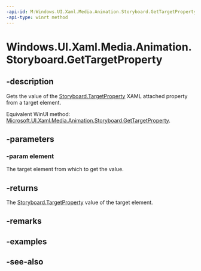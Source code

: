 ```yaml
---
-api-id: M:Windows.UI.Xaml.Media.Animation.Storyboard.GetTargetProperty(Windows.UI.Xaml.Media.Animation.Timeline)
-api-type: winrt method
---
```


<!-- Method syntax
public string GetTargetProperty(Windows.UI.Xaml.Media.Animation.Timeline element)
-->

# Windows.UI.Xaml.Media.Animation.Storyboard.GetTargetProperty

## -description
Gets the value of the [Storyboard.TargetProperty](/uwp/api/windows.ui.xaml.media.animation.storyboard.targetproperty) XAML attached property from a target element.

Equivalent WinUI method: [Microsoft.UI.Xaml.Media.Animation.Storyboard.GetTargetProperty](/windows/winui/api/microsoft.ui.xaml.media.animation.storyboard.gettargetproperty).

## -parameters
### -param element
The target element from which to get the value.

## -returns
The [Storyboard.TargetProperty](/uwp/api/windows.ui.xaml.media.animation.storyboard.targetproperty) value of the target element.

## -remarks

## -examples

## -see-also
